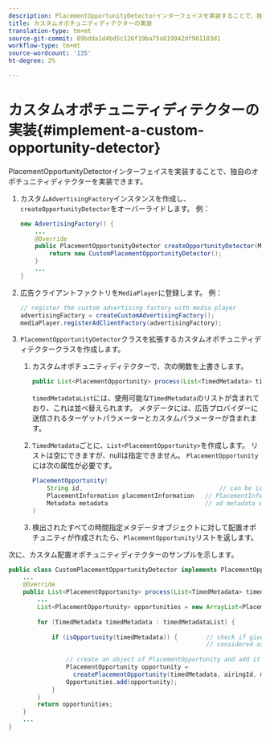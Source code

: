 ```yaml
---
description: PlacementOpportunityDetectorインターフェイスを実装することで、独自のオポチュニティディテクターを実装できます。
title: カスタムオポチュニティディテクターの実装
translation-type: tm+mt
source-git-commit: 89bdda1d4bd5c126f19ba75a819942df901183d1
workflow-type: tm+mt
source-wordcount: '135'
ht-degree: 2%

---
```



# カスタムオポチュニティディテクターの実装{#implement-a-custom-opportunity-detector}

PlacementOpportunityDetectorインターフェイスを実装することで、独自のオポチュニティディテクターを実装できます。

1. カスタム`AdvertisingFactory`インスタンスを作成し、`createOpportunityDetector`をオーバーライドします。 例：

   ```java
   new AdvertisingFactory() { 
       ... 
       @Override 
       public PlacementOpportunityDetector createOpportunityDetector(MediaPlayerItem item) { 
           return new CustomPlacementOpportunityDetector(); 
       } 
       ... 
   }
   ```

1. 広告クライアントファクトリを`MediaPlayer`に登録します。 例：

   ```java
   // register the custom advertising factory with media player 
   advertisingFactory = createCustomAdvertisingFactory(); 
   mediaPlayer.registerAdClientFactory(advertisingFactory);
   ```

1. `PlacementOpportunityDetector`クラスを拡張するカスタムオポチュニティディテクタークラスを作成します。
   1. カスタムオポチュニティディテクターで、次の関数を上書きします。

      ```java
      public List<PlacementOpportunity> process(List<TimedMetadata> timedMetadataList, Metadata metadata)
      ```

      `timedMetadataList`には、使用可能な`TimedMetadata`のリストが含まれており、これは並べ替えられます。 メタデータには、広告プロバイダーに送信されるターゲットパラメーターとカスタムパラメーターが含まれます。

   1. `TimedMetadata`ごとに、`List<PlacementOpportunity>`を作成します。 リストは空にできますが、nullは指定できません。 `PlacementOpportunity` には次の属性が必要です。

      ```java
      PlacementOpportunity( 
          String id,                                      // can be id from timedMetadata 
          PlacementInformation placementInformation   // PlacementInformation object containing Type, time, duration 
          Metadata metadata                           // ad metadata containing targeting params sent to the ad provider 
      )
      ```

   1. 検出されたすべての時間指定メタデータオブジェクトに対して配置オポチュニティが作成されたら、`PlacementOpportunity`リストを返します。

次に、カスタム配置オポチュニティディテクターのサンプルを示します。

```java
public class CustomPlacementOpportunityDetector implements PlacementOpportunityDetector { 
    ... 
    @Override 
    public List<PlacementOpportunity> process(List<TimedMetadata> timedMetadataList, Metadata metadata) { 
        ... 
        List<PlacementOpportunity> opportunities = new ArrayList<PlacementOpportunity>(); 
 
        for (TimedMetadata timedMetadata : timedMetadataList) { 
 
            if (isOpportunity(timedMetadata)) {        // check if given timedMetadata should be  
                                                       // considered as an opportunity 
 
                // create an object of PlacementOpportunity and add it to the opportunities list 
                PlacementOpportunity opportunity =  
                  createPlacementOpportunity(timedMetadata, airingId, metadata); 
                Opportunities.add(opportunity); 
            } 
        } 
        return opportunities; 
    }    
    ... 
} 
```

